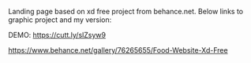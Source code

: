 Landing page based on xd free project from behance.net. Below links to graphic project and my version:

DEMO: https://cutt.ly/slZsyw9

https://www.behance.net/gallery/76265655/Food-Website-Xd-Free